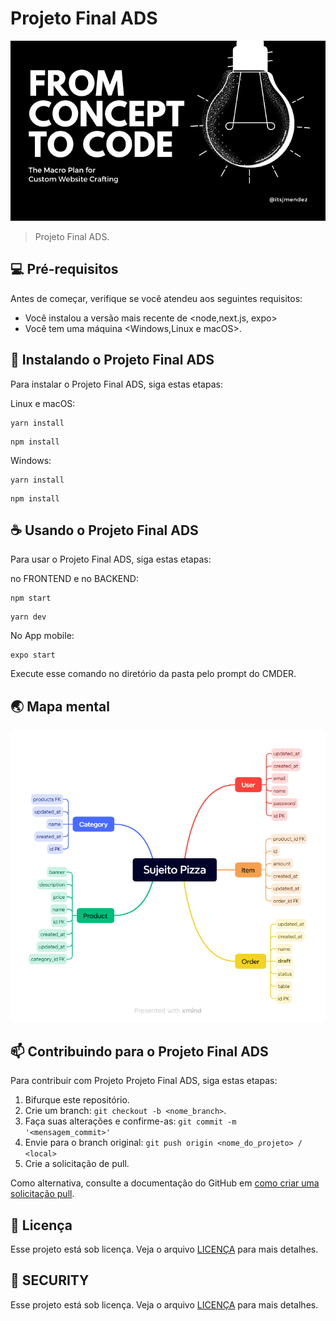 
# Projeto Final ADS

<img src="imagem.png" alt="Exemplo imagem">

> Projeto Final ADS.

## 💻 Pré-requisitos

Antes de começar, verifique se você atendeu aos seguintes requisitos:

* Você instalou a versão mais recente de <node,next.js, expo>
* Você tem uma máquina <Windows,Linux e macOS>.

## 🚀 Instalando o Projeto Final ADS

Para instalar o Projeto Final ADS, siga estas etapas:

Linux e macOS:

```
yarn install
```

```
npm install
```
Windows:

```
yarn install
```
```
npm install
```

## ☕ Usando o Projeto Final ADS

Para usar o Projeto Final ADS, siga estas etapas:

no FRONTEND e no BACKEND:
```
npm start
```
```
yarn dev
```
No App mobile: 
```
expo start
```

Execute esse comando no diretório da pasta pelo prompt do CMDER.

## 🌏 Mapa mental
![Sujeito Pizza](https://github.com/DanielSantin1/ProjetoFinalADS/blob/main/Sujeito%20Pizza.png)

## 📫 Contribuindo para o Projeto Final ADS

Para contribuir com Projeto Projeto Final ADS, siga estas etapas:

1. Bifurque este repositório.
2. Crie um branch: `git checkout -b <nome_branch>`.
3. Faça suas alterações e confirme-as: `git commit -m '<mensagem_commit>'`
4. Envie para o branch original: `git push origin <nome_do_projeto> / <local>`
5. Crie a solicitação de pull.

Como alternativa, consulte a documentação do GitHub em [como criar uma solicitação pull](https://help.github.com/en/github/collaborating-with-issues-and-pull-requests/creating-a-pull-request).

## 📝 Licença

Esse projeto está sob licença. Veja o arquivo [LICENÇA](LICENSE.md) para mais detalhes.

## 📝 SECURITY

Esse projeto está sob licença. Veja o arquivo [LICENÇA](SECURITY.md) para mais detalhes.
